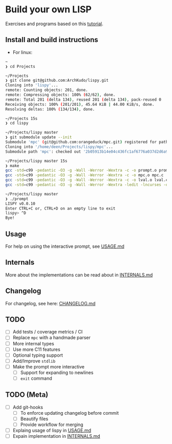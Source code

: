 # Build your own LISP

Exercises and programs based on this [tutorial](http://www.buildyourownlisp.com).

## Install and build instructions

- For linux:

```bash
~
❯ cd Projects

~/Projects
❯ git clone git@github.com:ArchKudo/lispy.git
Cloning into 'lispy'...
remote: Counting objects: 201, done.
remote: Compressing objects: 100% (62/62), done.
remote: Total 201 (delta 134), reused 201 (delta 134), pack-reused 0
Receiving objects: 100% (201/201), 45.64 KiB | 44.00 KiB/s, done.
Resolving deltas: 100% (134/134), done.

~/Projects 15s
❯ cd lispy

~/Projects/lispy master
❯ git submodule update --init
Submodule 'mpc' (git@github.com:orangeduck/mpc.git) registered for path 'mpc'
Cloning into '/home/deen/Projects/lispy/mpc'...
Submodule path 'mpc': checked out '2b05913b14e04c436fc1af6776a037d2d6a9dc23'

~/Projects/lispy master 15s
❯ make
gcc -std=c99 -pedantic -O3 -g -Wall -Werror -Wextra -c -o prompt.o prompt.c
gcc -std=c99 -pedantic -O3 -g -Wall -Werror -Wextra -c -o mpc.o mpc.c
gcc -std=c99 -pedantic -O3 -g -Wall -Werror -Wextra -c -o lval.o lval.c
gcc -std=c99 -pedantic -O3 -g -Wall -Werror -Wextra -ledit -lncurses -o prompt prompt.o mpc.o lval.o

~/Projects/lispy master
❯ ./prompt
LISPY v0.0.10
Enter CTRL+C or, CTRL+D on an empty line to exit
lispy> ^D
Bye!
```

## Usage

For help on using the interactive prompt, see [USAGE.md](./USAGE.md)

## Internals

More about the implementations can be read about in [INTERNALS.md](./INTERNALS.md)

## Changelog

For changelog, see here: [CHANGELOG.md](./CHANGELOG.md)

## TODO

- [ ] Add tests / coverage metrics / CI
- [ ] Replace `mpc` with a handmade parser
- [ ] More internal types
- [ ] Use more C11 features
- [ ] Optional typing support
- [ ] Add/Improve `stdlib`
- [ ] Make the prompt more interactive
  - [ ] Support for expanding to newlines
  - [ ] `exit` command

## TODO (Meta)

- [ ] Add git-hooks
  - [ ] To enforce updating changelog before commit
  - [ ] Beautify files
  - [ ] Provide workflow for merging
- [ ] Explaing usage of lispy in [USAGE.md](./USAGE.md)
- [ ] Expain implementation in [INTERNALS.md](./INTERNALS.md)
